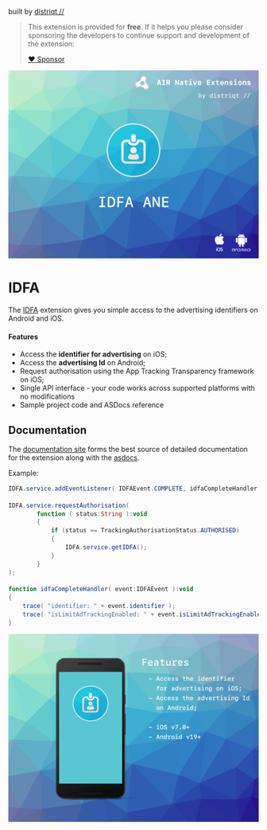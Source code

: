 built by [distriqt //](https://airnativeextensions.com) 


>
> This extension is provided for **free**. If it helps you please consider sponsoring the developers to continue support and development of the extension:
>
> [:heart: Sponsor](https://github.com/sponsors/marchbold)
>


![](images/hero.png)


# IDFA 

The [IDFA](https://airnativeextensions.com/extension/com.distriqt.IDFA) extension 
gives you simple access to the advertising identifiers on Android and iOS.

#### Features

- Access the **identifier for advertising** on iOS;
- Access the **advertising Id** on Android;
- Request authorisation using the App Tracking Transparency framework on iOS;
- Single API interface - your code works across supported platforms with no modifications
- Sample project code and ASDocs reference



## Documentation

The [documentation site](https://docs.airnativeextensions.com/docs/idfa/) forms the best source of detailed documentation for the extension along with the [asdocs](https://docs.airnativeextensions.com/asdocs/idfa/). 


Example: 

```actionscript
IDFA.service.addEventListener( IDFAEvent.COMPLETE, idfaCompleteHandler );

IDFA.service.requestAuthorisation(
        function ( status:String ):void 
        {
            if (status == TrackingAuthorisationStatus.AUTHORISED)
            {
                IDFA.service.getIDFA();
            }
        }
);

function idfaCompleteHandler( event:IDFAEvent ):void
{
    trace( "identifier: " + event.identifier );
    trace( "isLimitAdTrackingEnabled: " + event.isLimitAdTrackingEnabled );
}
```


![](images/promo.png)



